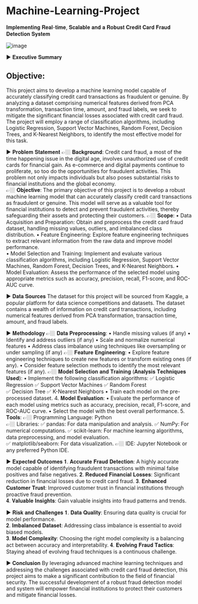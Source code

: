 # Machine-Learning-Project
𝐈𝐦𝐩𝐥𝐞𝐦𝐞𝐧𝐭𝐢𝐧𝐠 𝐑𝐞𝐚𝐥-𝐭𝐢𝐦𝐞, 𝐒𝐜𝐚𝐥𝐚𝐛𝐥𝐞 𝐚𝐧𝐝 𝐚 𝐑𝐨𝐛𝐮𝐬𝐭 𝐂𝐫𝐞𝐝𝐢𝐭 𝐂𝐚𝐫𝐝 𝐅𝐫𝐚𝐮𝐝 𝐃𝐞𝐭𝐞𝐜𝐭𝐢𝐨𝐧 𝐒𝐲𝐬𝐭𝐞𝐦


![image](https://github.com/user-attachments/assets/b9aedeaa-46ed-46be-879d-1938375f57ec)


▶️	𝐄𝐱𝐞𝐜𝐮𝐭𝐢𝐯𝐞 𝐒𝐮𝐦𝐦𝐚𝐫𝐲
<h2>Objective:</h2> This project aims to develop a machine learning model capable of accurately classifying credit card transactions as fraudulent or genuine. By analyzing a dataset comprising numerical features derived from PCA transformation, transaction time, amount, and fraud labels, we seek to mitigate the significant financial losses associated with credit card fraud. The project will employ a range of classification algorithms, including Logistic Regression, Support Vector Machines, Random Forest, Decision Trees, and K-Nearest Neighbors, to identify the most effective model for this task.


▶️	𝐏𝐫𝐨𝐛𝐥𝐞𝐦 𝐒𝐭𝐚𝐭𝐞𝐦𝐞𝐧𝐭
👉🏼	𝐁𝐚𝐜𝐤𝐠𝐫𝐨𝐮𝐧𝐝: Credit card fraud, a most of the time happening issue in the digital age, involves unauthorized use of credit cards for financial gain. As e-commerce and digital payments continue to proliferate, so too do the opportunities for fraudulent activities. This problem not only impacts individuals but also poses substantial risks to financial institutions and the global economy.   
👉🏼	𝐎𝐛𝐣𝐞𝐜𝐭𝐢𝐯𝐞: The primary objective of this project is to develop a robust machine learning model that can accurately classify credit card transactions as fraudulent or genuine. This model will serve as a valuable tool for financial institutions to detect and prevent fraudulent activities, thereby safeguarding their assets and protecting their customers.
👉🏼	𝐒𝐜𝐨𝐩𝐞:
•	Data Acquisition and Preparation: Obtain and preprocess the credit card fraud dataset, handling missing values, outliers, and imbalanced class distribution.
•	Feature Engineering: Explore feature engineering techniques to extract relevant information from the raw data and improve model performance.   
•	Model Selection and Training: Implement and evaluate various classification algorithms, including Logistic Regression, Support Vector Machines, Random Forest, Decision Trees, and K-Nearest Neighbors.
•	Model Evaluation: Assess the performance of the selected model using appropriate metrics such as accuracy, precision, recall, F1-score, and ROC-AUC curve.


▶️	𝐃𝐚𝐭𝐚 𝐒𝐨𝐮𝐫𝐜𝐞𝐬
The dataset for this project will be sourced from Kaggle, a popular platform for data science competitions and datasets. The dataset contains a wealth of information on credit card transactions, including numerical features derived from PCA transformation, transaction time, amount, and fraud labels.


▶️	𝐌𝐞𝐭𝐡𝐨𝐝𝐨𝐥𝐨𝐠𝐲
👉🏼	𝐃𝐚𝐭𝐚 𝐏𝐫𝐞𝐩𝐫𝐨𝐜𝐞𝐬𝐬𝐢𝐧𝐠:
•	Handle missing values (if any)
•	Identify and address outliers (if any)
•	Scale and normalize numerical features
•	Address class imbalance using techniques like oversampling or under sampling (if any)
👉🏼	𝐅𝐞𝐚𝐭𝐮𝐫𝐞 𝐄𝐧𝐠𝐢𝐧𝐞𝐞𝐫𝐢𝐧𝐠:
•	Explore feature engineering techniques to create new features or transform existing ones (if any).
•	Consider feature selection methods to identify the most relevant features (if any).
👉🏼	𝐌𝐨𝐝𝐞𝐥 𝐒𝐞𝐥𝐞𝐜𝐭𝐢𝐨𝐧 𝐚𝐧𝐝 𝐓𝐫𝐚𝐢𝐧𝐢𝐧𝐠 (𝐀𝐧𝐚𝐥𝐲𝐬𝐢𝐬 𝐓𝐞𝐜𝐡𝐧𝐢𝐪𝐮𝐞𝐬 𝐔𝐬𝐞𝐝):
•	Implement the following classification algorithms: 
✅	Logistic Regression
✅	Support Vector Machines
✅	Random Forest   
✅	Decision Tree
✅	K-Nearest Neighbors
•	Train each model on the pre-processed dataset.
4.	𝐌𝐨𝐝𝐞𝐥 𝐄𝐯𝐚𝐥𝐮𝐚𝐭𝐢𝐨𝐧:
•	Evaluate the performance of each model using metrics such as accuracy, precision, recall, F1-score, and ROC-AUC curve.
•	Select the model with the best overall performance.
5.	𝐓𝐨𝐨𝐥𝐬:
👉🏼	Programming Language: Python   
👉🏼	Libraries:
✅	pandas: For data manipulation and analysis.
✅	NumPy: For numerical computations.
✅	scikit-learn: For machine learning algorithms, data preprocessing, and model evaluation.   
✅	matplotlib/seaborn: For data visualization.
👉🏼	IDE: Jupyter Notebook or any preferred Python IDE.


▶️	𝐄𝐱𝐩𝐞𝐜𝐭𝐞𝐝 𝐎𝐮𝐭𝐜𝐨𝐦𝐞𝐬
𝟏.	𝐀𝐜𝐜𝐮𝐫𝐚𝐭𝐞 𝐅𝐫𝐚𝐮𝐝 𝐃𝐞𝐭𝐞𝐜𝐭𝐢𝐨𝐧: A highly accurate model capable of identifying fraudulent transactions with minimal false positives and false negatives.
𝟐.	𝐑𝐞𝐝𝐮𝐜𝐞𝐝 𝐅𝐢𝐧𝐚𝐧𝐜𝐢𝐚𝐥 𝐋𝐨𝐬𝐬𝐞𝐬: Significant reduction in financial losses due to credit card fraud.
𝟑.	𝐄𝐧𝐡𝐚𝐧𝐜𝐞𝐝 𝐂𝐮𝐬𝐭𝐨𝐦𝐞𝐫 𝐓𝐫𝐮𝐬𝐭: Improved customer trust in financial institutions through proactive fraud prevention.   
𝟒.	𝐕𝐚𝐥𝐮𝐚𝐛𝐥𝐞 𝐈𝐧𝐬𝐢𝐠𝐡𝐭𝐬: Gain valuable insights into fraud patterns and trends.


▶️	𝐑𝐢𝐬𝐤 𝐚𝐧𝐝 𝐂𝐡𝐚𝐥𝐥𝐞𝐧𝐠𝐞𝐬
𝟏.	𝐃𝐚𝐭𝐚 𝐐𝐮𝐚𝐥𝐢𝐭𝐲: Ensuring data quality is crucial for model performance.   
𝟐.	𝐈𝐦𝐛𝐚𝐥𝐚𝐧𝐜𝐞𝐝 𝐃𝐚𝐭𝐚𝐬𝐞𝐭: Addressing class imbalance is essential to avoid biased models.   
𝟑.	𝐌𝐨𝐝𝐞𝐥 𝐂𝐨𝐦𝐩𝐥𝐞𝐱𝐢𝐭𝐲: Choosing the right model complexity is a balancing act between accuracy and interpretability.
𝟒.	𝐄𝐯𝐨𝐥𝐯𝐢𝐧𝐠 𝐅𝐫𝐚𝐮𝐝 𝐓𝐚𝐜𝐭𝐢𝐜𝐬: Staying ahead of evolving fraud techniques is a continuous challenge.


▶️	𝐂𝐨𝐧𝐜𝐥𝐮𝐬𝐢𝐨𝐧
By leveraging advanced machine learning techniques and addressing the challenges associated with credit card fraud detection, this project aims to make a significant contribution to the field of financial security. The successful development of a robust fraud detection model and system will empower financial institutions to protect their customers and mitigate financial losses.
























